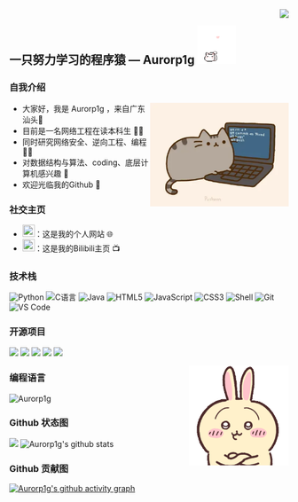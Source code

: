 <img align="right" src="https://count.getloli.com/get/@:Aurorp1g?theme=moebooru  ">

## 一只努力学习的程序猿 — Aurorp1g <img src="/cartoon.gif" alt="Hi" width="70" /> 

### 自我介绍

<div><img align="right" alt="GIF" src="/cartoon.webp" width="250" height="auto" /></div>

- 大家好，我是 Aurorp1g ，来自广东汕头🗻
- 目前是一名网络工程在读本科生 👨‍🎓
- 同时研究网络安全、逆向工程、编程 👨‍💻
- 对数据结构与算法、coding、底层计算机感兴趣 👀
- 欢迎光临我的Github 🍧


### 社交主页

- <a href="https://aurorp1g.github.io/  "><img height="22" width="22" src="/favicon.ico"></a>：这是我的个人网站 🌐
- <a href="https://space.bilibili.com/2066996205  "><img height="22" width="22" src="/bilibili.ico"></a>：这是我的Bilibili主页 📺

### 技术栈
![Python](https://img.shields.io/badge/-Python-%23fcc624?style=flat&logo=Python  )
![C语言](https://img.shields.io/badge/-C%E8%AF%AD%E8%A8%80-%2313c9ae?style=flat&logo=C&logoColor=ffffff  )
![Java](https://img.shields.io/badge/-Java-%23972fcd?style=flat&logo=OPENJDK  )
![HTML5](https://img.shields.io/badge/-HTML5-%23E34C26?style=flat&logo=html5&logoColor=ffffff  )
![JavaScript](https://img.shields.io/badge/-JavaScript-%23F7DF1C?style=flat&logo=javascript&logoColor=000000&labelColor=%23ECD83E&color=%23ECD83E  )
![CSS3](https://img.shields.io/badge/-CSS3-%23197CBE?style=flat&logo=css3  )
![Shell](https://img.shields.io/badge/-Shell-%2389E051?style=flat&logo=powershell&logoColor=ffffff  )
![Git](https://img.shields.io/badge/-Git-%23ED5A47?style=flat&logo=git&logoColor=%23ffffff  )
![VS Code](https://img.shields.io/badge/-VSCode-%230066B8?style=flat&logo=visual-studio-code  )


### 开源项目
[![](https://github-readme-stats.vercel.app/api/pin/?username=Aurorp1g&repo=Aurorp1g.github.io&theme=tokyonight  )](https://github.com/Aurorp1g/aurorp1g.github.io  )
[![](https://github-readme-stats.vercel.app/api/pin/?username=Aurorp1g&repo=Happy_Birthday&theme=tokyonight  )](https://github.com/Aurorp1g/Happy_Birthday  )
[![](https://github-readme-stats.vercel.app/api/pin/?username=Aurorp1g&repo=Discrete_Mathematics&theme=tokyonight  )](https://github.com/Aurorp1g/Discrete_Mathematics  )
[![](https://github-readme-stats.vercel.app/api/pin/?username=Aurorp1g&repo=CTF_Zone&theme=tokyonight  )](https://github.com/Aurorp1g/CTF_Zone  )
[![](https://github-readme-stats.vercel.app/api/pin/?username=Aurorp1g&repo=Auto_Connect&theme=tokyonight  )](https://github.com/Aurorp1g/Auto_Connect  )
<br>

<div><img align="right" alt="GIF" src="/wusaqi.gif" width="180" height="auto" /></div>

### 编程语言
<img align="center" src="https://github-readme-stats.vercel.app/api/top-langs?username=Aurorp1g&show_icons=true&locale=en&layout=compact&langs_count=11&theme=tokyonight  " alt="Aurorp1g" width="350" height="250">

### Github 状态图
[![](https://activity-graph.herokuapp.com/graph?username=Aurorp1g&theme=tokyonight  )](https://github.com/ashutosh00710/github-readme-activity-graph  )
![Aurorp1g's github stats](https://github-readme-stats.vercel.app/api?username=Aurorp1g&show_icons=true&theme=tokyonight  )

### Github 贡献图
[![Aurorp1g's github activity graph](https://github-readme-activity-graph.vercel.app/graph?username=Aurorp1g&theme=react  )](https://github.com/ashutosh00710/github-readme-activity-graph  )
